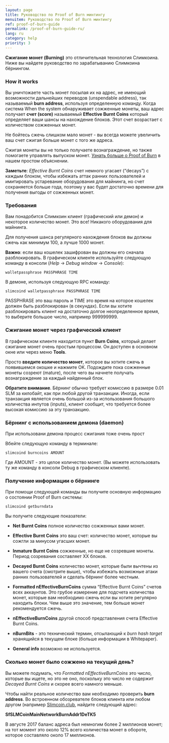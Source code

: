 ```yaml
---
layout: page
title: Руководство по Proof of Burn минтингу
menuitem: Руководство по Proof of Burn минтингу
ref: proof-of-burn-guide
permalink: /proof-of-burn-guide-ru/
lang: ru
category: help
priority: 3
---
```

**Сжигание монет (Burning)** это отличительная технология Слимкоина. Ниже вы найдете руководство по зарабатыванию Слимкоина бёрнингом.

### How it works

Вы уничтожаете часть монет посылая их на адрес, не имеющий возможности дальнейших переводов (unspendable address), так называемый **burn address**, используя определенную команду. Когда система When the system обнаруживает сожженные монеты, ваш адрес получает **счет (score)** называемый **Effective Burnt Coins** который определяет ваши шансы на нахождение блоков. Этот счет возрастает с количеством сожженных монет.

Не бойтесь сжечь слишком мало монет - вы всегда можете увеличить ваш счет сжигая больше монет с того же адреса.

Сжигая монеты вы не только получаете вознаграждение, но также помогаете управлять выпуском монет. [Узнать больше о Proof of Burn](/proof-of-burn-eli5-ru/) в нашем простом объяснении.

**Заметьте**: _Effective Burnt Coins_ счет немного угасает (“decays”) с каждым блоком, чтобы избежать аттак ранних пользователей и имитировать устаревание оборудования для майнинга, но счет сохраняется больше года, поэтому у вас будет достаточно времени для получения выгоды от сожженных монет.

### Требования

Вам понадобится Слимкоин клиент (графический или демон) и некоторое количество монет. Это все! Никакого оборудования для майнинга.

Для получения шанса регулярного нахождения блоков вы должны сжечь как минимум 100, а лучше 1000 монет.

**Важно**: если ваш кошелек зашифрован вы должны его сначала разблокировать. В графическом клиенте используйте следующую команду в консоли (_Help_ -> _Debug window_ -> _Console_):

`walletpassphrase PASSPHRASE TIME`

В демоне, используя следующую RPC команду:

`slimcoind walletpassphrase PASSPHRASE TIME`

PASSPHRASE это ваш пароль и TIME это время на которое кошелек должен быть разблокирован (в секундах). Если вы хотите разблокировать клиент на достаточно долгое неопределенное время, то выберите большое число, например 999999999.

### Сжигание монет через графический клиент

В графическом клиенте находится пункт **Burn Coins**, который делает сжигание монет очень простым процессом. Он доступен в основном окне или через меню **Tools**.

Просто **введите количество монет**, которое вы хотите сжечь в появившемся окошке и нажмите OK. Подождите пока сожженные монеты созреют (mature), после чего вы начнете получать вознаграждение за каждый найденный блок.

**Обратите внимание**. Бёрнинг обычно требует комиссию в размере 0.01 SLM за килобайт, как при любой другой транзакции. Иногда, если транзакция является очень большой из-за использования большого количества инпутов (inputs), клиент сообщит, что требуется более высокая комиссию за эту транзакцию.

### Бёрнинг с использованием демона (daemon)

При использовани демона процесс сжигания тоже очень прост

Вбейте следующую команду в терминале:

`slimcoind burncoins AMOUNT`

Где AMOUNT - это целое количество монет. (Вы можете использовать ту же команду в консоли Debug в графическом клиенте).

### Получение информации о бёрнинге

При помощи следующей команды вы получите основную информацию о состоянии Proof of Burn системы:

`slimcoind getburndata`

Вы получите следующие показатели:

*   **Net Burnt Coins** полное количество сожженных вами монет.
*   **Effective Burnt Coins** это ваш счет: количество монет, которые вы сожгли за минусом угасших монет.
*   **Inmature Burnt Coins** сожженные, но еще не созревшие монеты. Период созревания составляет XX блоков.
*   **Decayed Burnt Coins** количество монет, которые были вычтены из вашего счета (смотрите выше), чтобы избежать возможные атаки ранних пользователей и сделать бёрнинг более честным.

*   **Formatted nEffectiveBurnCoins** сумма “Effective Burnt Coins” счетов всех аккаунтов. Это грубое измерение для подсчета количества монет, которые вам необходимо сжечь если вы хотите регулярно находить блоки. Чем выше это значение, тем больше монет рекомендуется сжечь.
*   **nEffectiveBurnCoins** другой способ представления счета Effective Burnt Coins.
*   **nBurnBits** - это технический термин, отсылающий к _burn hash target_ хранящийся в текущем блоке (больше информации в Whitepaper).
*   **General info** возможно не используется.

### Сколько монет было сожжено на текущий день?

Вы можете подумать, что _Formatted nEffectiveBurnCoins_ это число, которые вы ищете, но это не оно, поскольку это число не содержит _Decayed Burnt Coins_ и скорее всего намного меньше.

Чтобы найти реальное количество вам необходимо проверить **burn address**. Во встроенном обозревателе блоков клиента или любом другом (например [Slimcoin.club](http://www.slimcoin.club/#blkexp), найдите следующий адрес:

**SfSLMCoinMainNetworkBurnAddr1DeTK5**

В августе 2017 баланс адреса был немногим более 2 миллионов монет; на тот момент это около 12% всего количества монет в обороте, которое составляло около 17 миллионов.
